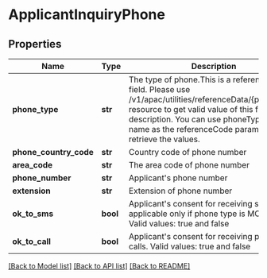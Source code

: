 # ApplicantInquiryPhone

## Properties
Name | Type | Description | Notes
------------ | ------------- | ------------- | -------------
**phone_type** | **str** | The type of phone.This is a reference data field. Please use /v1/apac/utilities/referenceData/{phoneType} resource to get valid value of this field with description. You can use phoneType field name as the referenceCode parameter to retrieve the values. | 
**phone_country_code** | **str** | Country code of phone number | 
**area_code** | **str** | The area code of phone number | [optional] 
**phone_number** | **str** | Applicant&#x27;s phone number | 
**extension** | **str** | Extension of phone number | [optional] 
**ok_to_sms** | **bool** | Applicant&#x27;s consent for receiving sms. This is applicable only if phone type is MOBILE. Valid values: true and false | [optional] 
**ok_to_call** | **bool** | Applicant&#x27;s consent for receiving phone calls. Valid values: true and false | [optional] 

[[Back to Model list]](../README.md#documentation-for-models) [[Back to API list]](../README.md#documentation-for-api-endpoints) [[Back to README]](../README.md)

